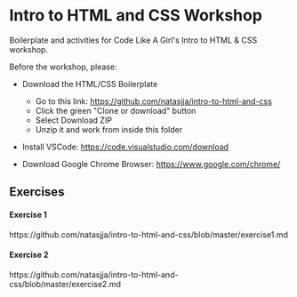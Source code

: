 # Intro to HTML and CSS Workshop

Boilerplate and activities for Code Like A Girl's Intro to HTML &amp; CSS workshop. 

Before the workshop, please:

- Download the HTML/CSS Boilerplate
  * Go to this link: https://github.com/natasjja/intro-to-html-and-css 
  * Click the green "Clone or download" button
  * Select Download ZIP
  * Unzip it and work from inside this folder

- Install VSCode: https://code.visualstudio.com/download
- Download Google Chrome Browser: https://www.google.com/chrome/ 


<h2>Exercises</h2>

<h4>Exercise 1</h4>
https://github.com/natasjja/intro-to-html-and-css/blob/master/exercise1.md

<h4>Exercise 2</h4>
https://github.com/natasjja/intro-to-html-and-css/blob/master/exercise2.md